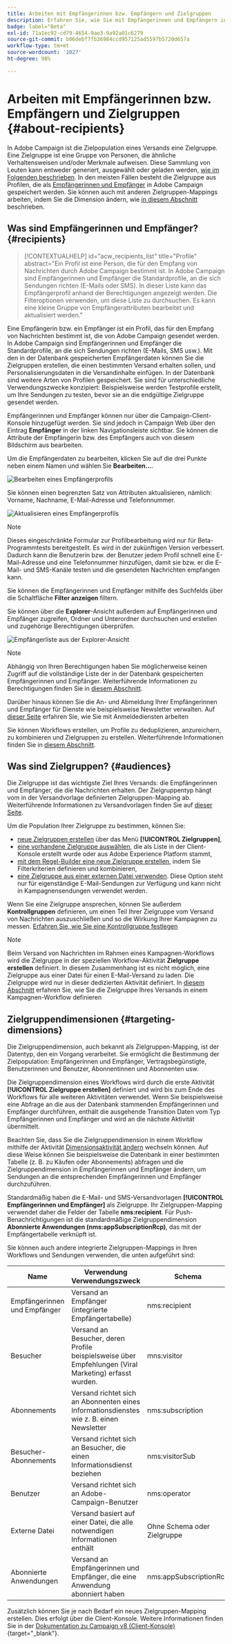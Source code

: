 ```yaml
---
title: Arbeiten mit Empfängerinnen bzw. Empfängern und Zielgruppen
description: Erfahren Sie, wie Sie mit Empfängerinnen und Empfängern in Campaign Web arbeiten.
badge: label="Beta"
exl-id: 71a1ec92-cd79-4654-9ae3-9a92a01c6279
source-git-commit: b06debf7fb36984ccd957125ad5597b5720d657a
workflow-type: tm+mt
source-wordcount: '1027'
ht-degree: 98%

---
```


# Arbeiten mit Empfängerinnen bzw. Empfängern und Zielgruppen {#about-recipients}

In Adobe Campaign ist die Zielpopulation eines Versands eine Zielgruppe. Eine Zielgruppe ist eine Gruppe von Personen, die ähnliche Verhaltensweisen und/oder Merkmale aufweisen. Diese Sammlung von Leuten kann entweder generiert, ausgewählt oder geladen werden, [wie im Folgenden beschrieben](#audiences). In den meisten Fällen besteht die Zielgruppe aus Profilen, die als [Empfängerinnen und Empfänger](#recipients) in Adobe Campaign gespeichert werden. Sie können auch mit anderen Zielgruppen-Mappings arbeiten, indem Sie die Dimension ändern, wie [in diesem Abschnitt](#targeting-dimensions) beschrieben.

## Was sind Empfängerinnen und Empfänger? {#recipients}

>[!CONTEXTUALHELP]
>id="acw_recipients_list"
>title="Profile"
>abstract="Ein Profil ist eine Person, die für den Empfang von Nachrichten durch Adobe Campaign bestimmt ist. In Adobe Campaign sind Empfängerinnen und Empfänger die Standardprofile, an die sich Sendungen richten (E-Mails oder SMS). In dieser Liste kann das Empfängerprofil anhand der Berechtigungen angezeigt werden. Die Filteroptionen verwenden, um diese Liste zu durchsuchen. Es kann eine kleine Gruppe von Empfängerattributen bearbeitet und aktualisiert werden."

Eine Empfängerin bzw. ein Empfänger ist ein Profil, das für den Empfang von Nachrichten bestimmt ist, die von Adobe Campaign gesendet werden. In Adobe Campaign sind Empfängerinnen und Empfänger die Standardprofile, an die sich Sendungen richten (E-Mails, SMS usw.). Mit den in der Datenbank gespeicherten Empfängerdaten können Sie die Zielgruppen erstellen, die einen bestimmten Versand erhalten sollen, und Personalisierungsdaten in die Versandinhalte einfügen. In der Datenbank sind weitere Arten von Profilen gespeichert. Sie sind für unterschiedliche Verwendungszwecke konzipiert: Beispielsweise werden Testprofile erstellt, um Ihre Sendungen zu testen, bevor sie an die endgültige Zielgruppe gesendet werden.

Empfängerinnen und Empfänger können nur über die Campaign-Client-Konsole hinzugefügt werden. Sie sind jedoch in Campaign Web über den Eintrag **Empfänger** in der linken Navigationsleiste sichtbar. Sie können die Attribute der Empfängerin bzw. des Empfängers auch von diesem Bildschirm aus bearbeiten.

Um die Empfängerdaten zu bearbeiten, klicken Sie auf die drei Punkte neben einem Namen und wählen Sie **Bearbeiten…**.

![Bearbeiten eines Empfängerprofils](assets/recipient-edit.png)

Sie können einen begrenzten Satz von Attributen aktualisieren, nämlich: Vorname, Nachname, E-Mail-Adresse und Telefonnummer.

![Aktualisieren eines Empfängerprofils](assets/recipient-update.png)

>[!NOTE]
>
>Dieses eingeschränkte Formular zur Profilbearbeitung wird nur für Beta-Programmtests bereitgestellt. Es wird in der zukünftigen Version verbessert. Dadurch kann die Benutzerin bzw. der Benutzer jedem Profil schnell eine E-Mail-Adresse und eine Telefonnummer hinzufügen, damit sie bzw. er die E-Mail- und SMS-Kanäle testen und die gesendeten Nachrichten empfangen kann.

Sie können die Empfängerinnen und Empfänger mithilfe des Suchfelds über die Schaltfläche **Filter anzeigen** filtern.

Sie können über die **Explorer**-Ansicht außerdem auf Empfängerinnen und Empfänger zugreifen, Ordner und Unterordner durchsuchen und erstellen und zugehörige Berechtigungen überprüfen.

![Empfängerliste aus der Explorer-Ansicht](assets/recipients-from-explorer.png)

>[!NOTE]
>
>Abhängig von Ihren Berechtigungen haben Sie möglicherweise keinen Zugriff auf die vollständige Liste der in der Datenbank gespeicherten Empfängerinnen und Empfänger. Weiterführende Informationen zu Berechtigungen finden Sie in [diesem Abschnitt](../get-started/permissions.md).

Darüber hinaus können Sie die An- und Abmeldung Ihrer Empfängerinnen und Empfänger für Dienste wie beispielsweise Newsletter verwalten. Auf [dieser Seite](manage-services.md) erfahren Sie, wie Sie mit Anmeldediensten arbeiten

Sie können Workflows erstellen, um Profile zu deduplizieren, anzureichern, zu kombinieren und Zielgruppen zu erstellen. Weiterführende Informationen finden Sie in [diesem Abschnitt](../workflows/gs-workflows.md).

## Was sind Zielgruppen? {#audiences}

Die Zielgruppe ist das wichtigste Ziel Ihres Versands: die Empfängerinnen und Empfänger, die die Nachrichten erhalten. Der Zielgruppentyp hängt vom in der Versandvorlage definierten Zielgruppen-Mapping ab. Weiterführende Informationen zu Versandvorlagen finden Sie auf [dieser Seite](../msg/delivery-template.md).

Um die Population Ihrer Zielgruppe zu bestimmen, können Sie:

* [neue Zielgruppen erstellen](create-audience.md) über das Menü **[!UICONTROL Zielgruppen]**,
* [eine vorhandene Zielgruppe auswählen](add-audience.md), die als Liste in der Client-Konsole erstellt wurde oder aus Adobe Experience Platform stammt,
* [mit dem Regel-Builder eine neue Zielgruppe erstellen](segment-builder.md), indem Sie Filterkriterien definieren und kombinieren,
* [eine Zielgruppe aus einer externen Datei verwenden](file-audience.md). Diese Option steht nur für eigenständige E-Mail-Sendungen zur Verfügung und kann nicht in Kampagnensendungen verwendet werden.

Wenn Sie eine Zielgruppe ansprechen, können Sie außerdem **Kontrollgruppen** definieren, um einen Teil Ihrer Zielgruppe vom Versand von Nachrichten auszuschließen und so die Wirkung Ihrer Kampagnen zu messen. [Erfahren Sie, wie Sie eine Kontrollgruppe festlegen](control-group.md)

>[!NOTE]
>
>Beim Versand von Nachrichten im Rahmen eines Kampagnen-Workflows wird die Zielgruppe in der speziellen Workflow-Aktivität **Zielgruppe erstellen** definiert. In diesem Zusammenhang ist es nicht möglich, eine Zielgruppe aus einer Datei für einen E-Mail-Versand zu laden. Die Zielgruppe wird nur in dieser dedizierten Aktivität definiert. In [diesem Abschnitt](../workflows/activities/build-audience.md) erfahren Sie, wie Sie die Zielgruppe Ihres Versands in einem Kampagnen-Workflow definieren

## Zielgruppendimensionen {#targeting-dimensions}

Die Zielgruppendimension, auch bekannt als Zielgruppen-Mapping, ist der Datentyp, den ein Vorgang verarbeitet. Sie ermöglicht die Bestimmung der Zielpopulation: Empfängerinnen und Empfänger, Vertragsbegünstigte, Benutzerinnen und Benutzer, Abonnentinnen und Abonnenten usw.

Die Zielgruppendimension eines Workflows wird durch die erste Aktivität **[!UICONTROL Zielgruppe erstellen]** definiert und wird bis zum Ende des Workflows für alle weiteren Aktivitäten verwendet. Wenn Sie beispielsweise eine Abfrage an die aus der Datenbank stammenden Empfängerinnen und Empfänger durchführen, enthält die ausgehende Transition Daten vom Typ Empfängerinnen und Empfänger und wird an die nächste Aktivität übermittelt.

Beachten Sie, dass Sie die Zielgruppendimension in einem Workflow mithilfe der Aktivität [Dimensionsaktivität ändern](../workflows/activities/change-dimension.md) wechseln können. Auf diese Weise können Sie beispielsweise die Datenbank in einer bestimmten Tabelle (z. B. zu Käufen oder Abonnements) abfragen und die Zielgruppendimension in Empfängerinnen und Empfänger ändern, um Sendungen an die entsprechenden Empfängerinnen und Empfänger durchzuführen.

Standardmäßig haben die E-Mail- und SMS-Versandvorlagen **[!UICONTROL Empfängerinnen und Empfänger]** als Zielgruppe. Ihr Zielgruppen-Mapping verwendet daher die Felder der Tabelle **nms:recipient**. Für Push-Benachrichtigungen ist die standardmäßige Zielgruppendimension **Abonnierte Anwendungen (nms:appSubscriptionRcp)**, das mit der Empfängertabelle verknüpft ist.

Sie können auch andere integrierte Zielgruppen-Mappings in Ihren Workflows und Sendungen verwenden, die unten aufgeführt sind:

| Name | Verwendung Verwendungszweck | Schema |
|---|---|---|
| Empfängerinnen und Empfänger | Versand an Empfänger (integrierte Empfängertabelle) | nms:recipient |
| Besucher | Versand an Besucher, deren Profile beispielsweise über Empfehlungen (Viral Marketing) erfasst wurden. | mns:visitor |
| Abonnements  | Versand richtet sich an Abonnenten eines Informationsdienstes wie z. B. einen Newsletter | nms:subscription |
| Besucher-Abonnements | Versand richtet sich an Besucher, die einen Informationsdienst beziehen | nms:visitorSub |
| Benutzer | Versand richtet sich an Adobe-Campaign-Benutzer | nms:operator |
| Externe Datei | Versand basiert auf einer Datei, die alle notwendigen Informationen enthält | Ohne Schema oder Zielgruppe |
| Abonnierte Anwendungen | Versand an Empfängerinnen und Empfänger, die eine Anwendung abonniert haben | nms:appSubscriptionRcp |

Zusätzlich können Sie je nach Bedarf ein neues Zielgruppen-Mapping erstellen. Dies erfolgt über die Client-Konsole. Weitere Informationen finden Sie in der [Dokumentation zu Campaign v8 (Client-Konsole)](https://experienceleague.adobe.com/docs/campaign/campaign-v8/audience/add-profiles/target-mappings.html?lang=de#new-mapping){target="_blank"}.
